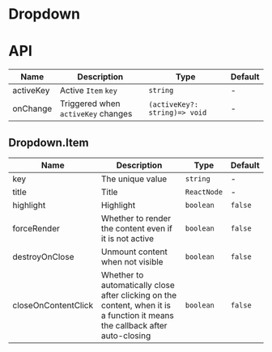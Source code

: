 # Dropdown

<code src="./demos/demo1.tsx"></code>

# API

| Name      | Description                        | Type                          | Default |
| --------- | ---------------------------------- | ----------------------------- | ------- |
| activeKey | Active `Item` `key`                | `string`                      | -       |
| onChange  | Triggered when `activeKey` changes | `(activeKey?: string)=> void` | -       |

## Dropdown.Item

| Name                | Description                                                                                                                  | Type        | Default |
| ------------------- | ---------------------------------------------------------------------------------------------------------------------------- | ----------- | ------- |
| key                 | The unique value                                                                                                             | `string`    | -       |
| title               | Title                                                                                                                        | `ReactNode` | -       |
| highlight           | Highlight                                                                                                                    | `boolean`   | `false` |
| forceRender         | Whether to render the content even if it is not active                                                                       | `boolean`   | `false` |
| destroyOnClose      | Unmount content when not visible                                                                                             | `boolean`   | `false` |
| closeOnContentClick | Whether to automatically close after clicking on the content, when it is a function it means the callback after auto-closing | `boolean`   | `false` |
